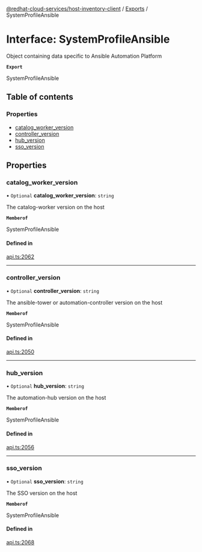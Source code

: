 [@redhat-cloud-services/host-inventory-client](../README.md) / [Exports](../modules.md) / SystemProfileAnsible

# Interface: SystemProfileAnsible

Object containing data specific to Ansible Automation Platform

**`Export`**

SystemProfileAnsible

## Table of contents

### Properties

- [catalog\_worker\_version](SystemProfileAnsible.md#catalog_worker_version)
- [controller\_version](SystemProfileAnsible.md#controller_version)
- [hub\_version](SystemProfileAnsible.md#hub_version)
- [sso\_version](SystemProfileAnsible.md#sso_version)

## Properties

### catalog\_worker\_version

• `Optional` **catalog\_worker\_version**: `string`

The catalog-worker version on the host

**`Memberof`**

SystemProfileAnsible

#### Defined in

[api.ts:2062](https://github.com/RedHatInsights/javascript-clients/blob/main/packages/host-inventory/api.ts#L2062)

___

### controller\_version

• `Optional` **controller\_version**: `string`

The ansible-tower or automation-controller version on the host

**`Memberof`**

SystemProfileAnsible

#### Defined in

[api.ts:2050](https://github.com/RedHatInsights/javascript-clients/blob/main/packages/host-inventory/api.ts#L2050)

___

### hub\_version

• `Optional` **hub\_version**: `string`

The automation-hub version on the host

**`Memberof`**

SystemProfileAnsible

#### Defined in

[api.ts:2056](https://github.com/RedHatInsights/javascript-clients/blob/main/packages/host-inventory/api.ts#L2056)

___

### sso\_version

• `Optional` **sso\_version**: `string`

The SSO version on the host

**`Memberof`**

SystemProfileAnsible

#### Defined in

[api.ts:2068](https://github.com/RedHatInsights/javascript-clients/blob/main/packages/host-inventory/api.ts#L2068)
